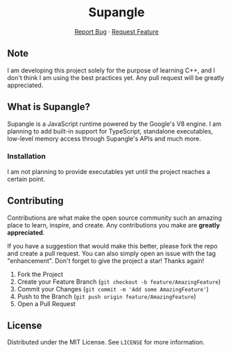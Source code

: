 <a name="readme-top"></a>

<br />
<div align="center">

  <h1 align="center">Supangle</h1>

  <p align="center">
    <a href="https://github.com/SpongeBed81/supangle/issues">Report Bug</a>
    ·
    <a href="https://github.com/SpongeBed81/supangle/issues">Request Feature</a>
  </p>
</div>

## Note
I am developing this project solely for the purpose of learning C++, and I don't think I am using the best practices yet. Any pull request will be greatly appreciated.

## What is Supangle?
Supangle is a JavaScript runtime powered by the Google's V8 engine. I am planning to add built-in support for TypeScript, standalone executables, low-level memory access through Supangle's APIs and much more. 

### Installation
I am not planning to provide executables yet until the project reaches a certain point.

## Contributing

Contributions are what make the open source community such an amazing place to learn, inspire, and create. Any contributions you make are **greatly appreciated**.

If you have a suggestion that would make this better, please fork the repo and create a pull request. You can also simply open an issue with the tag "enhancement".
Don't forget to give the project a star! Thanks again!

1. Fork the Project
2. Create your Feature Branch (`git checkout -b feature/AmazingFeature`)
3. Commit your Changes (`git commit -m 'Add some AmazingFeature'`)
4. Push to the Branch (`git push origin feature/AmazingFeature`)
5. Open a Pull Request

## License

Distributed under the MIT License. See `LICENSE` for more information.
